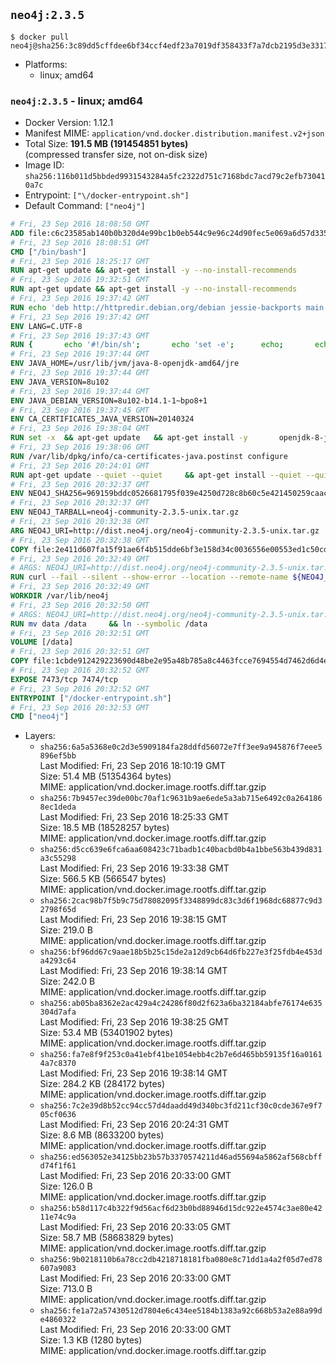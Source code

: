 ## `neo4j:2.3.5`

```console
$ docker pull neo4j@sha256:3c89dd5cffdee6bf34ccf4edf23a7019df358433f7a7dcb2195d3e3317b7aec9
```

-	Platforms:
	-	linux; amd64

### `neo4j:2.3.5` - linux; amd64

-	Docker Version: 1.12.1
-	Manifest MIME: `application/vnd.docker.distribution.manifest.v2+json`
-	Total Size: **191.5 MB (191454851 bytes)**  
	(compressed transfer size, not on-disk size)
-	Image ID: `sha256:116b011d5bbded9931543284a5fc2322d751c7168bdc7acd79c2efb730410a7c`
-	Entrypoint: `["\/docker-entrypoint.sh"]`
-	Default Command: `["neo4j"]`

```dockerfile
# Fri, 23 Sep 2016 18:08:50 GMT
ADD file:c6c23585ab140b0b320d4e99bc1b0eb544c9e96c24d90fec5e069a6d57d335ca in / 
# Fri, 23 Sep 2016 18:08:51 GMT
CMD ["/bin/bash"]
# Fri, 23 Sep 2016 18:25:17 GMT
RUN apt-get update && apt-get install -y --no-install-recommends 		ca-certificates 		curl 		wget 	&& rm -rf /var/lib/apt/lists/*
# Fri, 23 Sep 2016 19:32:51 GMT
RUN apt-get update && apt-get install -y --no-install-recommends 		bzip2 		unzip 		xz-utils 	&& rm -rf /var/lib/apt/lists/*
# Fri, 23 Sep 2016 19:37:42 GMT
RUN echo 'deb http://httpredir.debian.org/debian jessie-backports main' > /etc/apt/sources.list.d/jessie-backports.list
# Fri, 23 Sep 2016 19:37:42 GMT
ENV LANG=C.UTF-8
# Fri, 23 Sep 2016 19:37:43 GMT
RUN { 		echo '#!/bin/sh'; 		echo 'set -e'; 		echo; 		echo 'dirname "$(dirname "$(readlink -f "$(which javac || which java)")")"'; 	} > /usr/local/bin/docker-java-home 	&& chmod +x /usr/local/bin/docker-java-home
# Fri, 23 Sep 2016 19:37:44 GMT
ENV JAVA_HOME=/usr/lib/jvm/java-8-openjdk-amd64/jre
# Fri, 23 Sep 2016 19:37:44 GMT
ENV JAVA_VERSION=8u102
# Fri, 23 Sep 2016 19:37:44 GMT
ENV JAVA_DEBIAN_VERSION=8u102-b14.1-1~bpo8+1
# Fri, 23 Sep 2016 19:37:45 GMT
ENV CA_CERTIFICATES_JAVA_VERSION=20140324
# Fri, 23 Sep 2016 19:38:04 GMT
RUN set -x 	&& apt-get update 	&& apt-get install -y 		openjdk-8-jre-headless="$JAVA_DEBIAN_VERSION" 		ca-certificates-java="$CA_CERTIFICATES_JAVA_VERSION" 	&& rm -rf /var/lib/apt/lists/* 	&& [ "$JAVA_HOME" = "$(docker-java-home)" ]
# Fri, 23 Sep 2016 19:38:06 GMT
RUN /var/lib/dpkg/info/ca-certificates-java.postinst configure
# Fri, 23 Sep 2016 20:24:01 GMT
RUN apt-get update --quiet --quiet     && apt-get install --quiet --quiet --no-install-recommends lsof     && rm -rf /var/lib/apt/lists/*
# Fri, 23 Sep 2016 20:32:37 GMT
ENV NEO4J_SHA256=969159bddc0526681795f039e4250d728c8b60c5e421450259caacfc488c18cf
# Fri, 23 Sep 2016 20:32:37 GMT
ENV NEO4J_TARBALL=neo4j-community-2.3.5-unix.tar.gz
# Fri, 23 Sep 2016 20:32:38 GMT
ARG NEO4J_URI=http://dist.neo4j.org/neo4j-community-2.3.5-unix.tar.gz
# Fri, 23 Sep 2016 20:32:38 GMT
COPY file:2e411d607fa15f91ae6f4b515dde6bf3e158d34c0036556e00553ed1c50cd63d in /tmp/ 
# Fri, 23 Sep 2016 20:32:49 GMT
# ARGS: NEO4J_URI=http://dist.neo4j.org/neo4j-community-2.3.5-unix.tar.gz
RUN curl --fail --silent --show-error --location --remote-name ${NEO4J_URI}     && echo "${NEO4J_SHA256} ${NEO4J_TARBALL}" | sha256sum --check --quiet -     && tar --extract --file ${NEO4J_TARBALL} --directory /var/lib     && mv /var/lib/neo4j-* /var/lib/neo4j     && rm ${NEO4J_TARBALL}
# Fri, 23 Sep 2016 20:32:49 GMT
WORKDIR /var/lib/neo4j
# Fri, 23 Sep 2016 20:32:50 GMT
# ARGS: NEO4J_URI=http://dist.neo4j.org/neo4j-community-2.3.5-unix.tar.gz
RUN mv data /data     && ln --symbolic /data
# Fri, 23 Sep 2016 20:32:51 GMT
VOLUME [/data]
# Fri, 23 Sep 2016 20:32:51 GMT
COPY file:1cbde912429223690d48be2e95a48b785a8c4463fcce7694554d7462d6d4eaae in /docker-entrypoint.sh 
# Fri, 23 Sep 2016 20:32:52 GMT
EXPOSE 7473/tcp 7474/tcp
# Fri, 23 Sep 2016 20:32:52 GMT
ENTRYPOINT ["/docker-entrypoint.sh"]
# Fri, 23 Sep 2016 20:32:53 GMT
CMD ["neo4j"]
```

-	Layers:
	-	`sha256:6a5a5368e0c2d3e5909184fa28ddfd56072e7ff3ee9a945876f7eee5896ef5bb`  
		Last Modified: Fri, 23 Sep 2016 18:10:19 GMT  
		Size: 51.4 MB (51354364 bytes)  
		MIME: application/vnd.docker.image.rootfs.diff.tar.gzip
	-	`sha256:7b9457ec39de00bc70af1c9631b9ae6ede5a3ab715e6492c0a2641868ec1deda`  
		Last Modified: Fri, 23 Sep 2016 18:25:33 GMT  
		Size: 18.5 MB (18528257 bytes)  
		MIME: application/vnd.docker.image.rootfs.diff.tar.gzip
	-	`sha256:d5cc639e6fca6aa608423c71badb1c40bacbd0b4a1bbe563b439d831a3c55298`  
		Last Modified: Fri, 23 Sep 2016 19:33:38 GMT  
		Size: 566.5 KB (566547 bytes)  
		MIME: application/vnd.docker.image.rootfs.diff.tar.gzip
	-	`sha256:2cac98b7f5b9c75d78082095f3348899dc83c3d6f1968dc68877c9d32798f65d`  
		Last Modified: Fri, 23 Sep 2016 19:38:15 GMT  
		Size: 219.0 B  
		MIME: application/vnd.docker.image.rootfs.diff.tar.gzip
	-	`sha256:bf96dd67c9aae18b5b25c15de2a12d9cb64d6fb227e3f25fdb4e453da4293c64`  
		Last Modified: Fri, 23 Sep 2016 19:38:14 GMT  
		Size: 242.0 B  
		MIME: application/vnd.docker.image.rootfs.diff.tar.gzip
	-	`sha256:ab05ba8362e2ac429a4c24286f80d2f623a6ba32184abfe76174e635304d7afa`  
		Last Modified: Fri, 23 Sep 2016 19:38:25 GMT  
		Size: 53.4 MB (53401902 bytes)  
		MIME: application/vnd.docker.image.rootfs.diff.tar.gzip
	-	`sha256:fa7e8f9f253c0a41ebf41be1054ebb4c2b7e6d465bb59135f16a01614a7c8370`  
		Last Modified: Fri, 23 Sep 2016 19:38:14 GMT  
		Size: 284.2 KB (284172 bytes)  
		MIME: application/vnd.docker.image.rootfs.diff.tar.gzip
	-	`sha256:7c2e39d8b52cc94cc57d4daadd49d340bc3fd211cf30c0cde367e9f705cf0636`  
		Last Modified: Fri, 23 Sep 2016 20:24:31 GMT  
		Size: 8.6 MB (8633200 bytes)  
		MIME: application/vnd.docker.image.rootfs.diff.tar.gzip
	-	`sha256:ed563052e34125bb23b57b3370574211d46ad55694a5862af568cbffd74f1f61`  
		Last Modified: Fri, 23 Sep 2016 20:33:00 GMT  
		Size: 126.0 B  
		MIME: application/vnd.docker.image.rootfs.diff.tar.gzip
	-	`sha256:b58d117c4b322f9d56acf6d23b0bd88946d15dc922e4574c3ae80e4211e74c9a`  
		Last Modified: Fri, 23 Sep 2016 20:33:05 GMT  
		Size: 58.7 MB (58683829 bytes)  
		MIME: application/vnd.docker.image.rootfs.diff.tar.gzip
	-	`sha256:9b0218110b6a78cc2db4218718181fba080e8c71dd1a4a2f05d7ed78607a9083`  
		Last Modified: Fri, 23 Sep 2016 20:33:00 GMT  
		Size: 713.0 B  
		MIME: application/vnd.docker.image.rootfs.diff.tar.gzip
	-	`sha256:fe1a72a57430512d7804e6c434ee5184b1383a92c668b53a2e88a99de4860322`  
		Last Modified: Fri, 23 Sep 2016 20:33:00 GMT  
		Size: 1.3 KB (1280 bytes)  
		MIME: application/vnd.docker.image.rootfs.diff.tar.gzip
